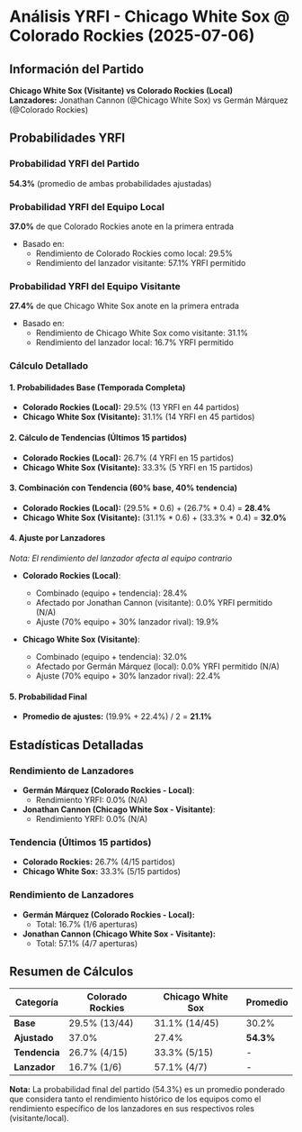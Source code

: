 # Análisis YRFI - Chicago White Sox @ Colorado Rockies (2025-07-06)

## Información del Partido
**Chicago White Sox (Visitante) vs Colorado Rockies (Local)**  
**Lanzadores:** Jonathan Cannon (@Chicago White Sox) vs Germán Márquez (@Colorado Rockies)

## Probabilidades YRFI

### Probabilidad YRFI del Partido
**54.3%** (promedio de ambas probabilidades ajustadas)

### Probabilidad YRFI del Equipo Local
**37.0%** de que Colorado Rockies anote en la primera entrada
- Basado en:
  - Rendimiento de Colorado Rockies como local: 29.5%
  - Rendimiento del lanzador visitante: 57.1% YRFI permitido

### Probabilidad YRFI del Equipo Visitante
**27.4%** de que Chicago White Sox anote en la primera entrada
- Basado en:
  - Rendimiento de Chicago White Sox como visitante: 31.1%
  - Rendimiento del lanzador local: 16.7% YRFI permitido

### Cálculo Detallado

#### 1. Probabilidades Base (Temporada Completa)
- **Colorado Rockies (Local):** 29.5% (13 YRFI en 44 partidos)
- **Chicago White Sox (Visitante):** 31.1% (14 YRFI en 45 partidos)

#### 2. Cálculo de Tendencias (Últimos 15 partidos)
- **Colorado Rockies (Local):** 26.7% (4 YRFI en 15 partidos)
- **Chicago White Sox (Visitante):** 33.3% (5 YRFI en 15 partidos)

#### 3. Combinación con Tendencia (60% base, 40% tendencia)
- **Colorado Rockies (Local):** (29.5% * 0.6) + (26.7% * 0.4) = **28.4%**
- **Chicago White Sox (Visitante):** (31.1% * 0.6) + (33.3% * 0.4) = **32.0%**

#### 4. Ajuste por Lanzadores
*Nota: El rendimiento del lanzador afecta al equipo contrario*

- **Colorado Rockies (Local)**:
  - Combinado (equipo + tendencia): 28.4%
  - Afectado por Jonathan Cannon (visitante): 0.0% YRFI permitido (N/A)
  - Ajuste (70% equipo + 30% lanzador rival): 19.9%

- **Chicago White Sox (Visitante)**:
  - Combinado (equipo + tendencia): 32.0%
  - Afectado por Germán Márquez (local): 0.0% YRFI permitido (N/A)
  - Ajuste (70% equipo + 30% lanzador rival): 22.4%

#### 5. Probabilidad Final
- **Promedio de ajustes:** (19.9% + 22.4%) / 2 = **21.1%**

## Estadísticas Detalladas


### Rendimiento de Lanzadores
- **Germán Márquez (Colorado Rockies - Local)**:
  - Rendimiento YRFI: 0.0% (N/A)
- **Jonathan Cannon (Chicago White Sox - Visitante)**:
  - Rendimiento YRFI: 0.0% (N/A)
### Tendencia (Últimos 15 partidos)
- **Colorado Rockies:** 26.7% (4/15 partidos)
- **Chicago White Sox:** 33.3% (5/15 partidos)

### Rendimiento de Lanzadores
- **Germán Márquez (Colorado Rockies - Local):**
  - Total: 16.7% (1/6 aperturas)
- **Jonathan Cannon (Chicago White Sox - Visitante):**
  - Total: 57.1% (4/7 aperturas)

## Resumen de Cálculos
| Categoría | Colorado Rockies     | Chicago White Sox    | Promedio |
|-----------|----------------------|----------------------|----------|
| **Base** | 29.5% (13/44) | 31.1% (14/45) | 30.2% |
| **Ajustado** | 37.0% | 27.4% | **54.3%** |
| **Tendencia** | 26.7% (4/15) | 33.3% (5/15) | - |
| **Lanzador** | 16.7% (1/6) | 57.1% (4/7) | - |

**Nota:** La probabilidad final del partido (54.3%) es un promedio ponderado que considera tanto el rendimiento histórico de los equipos como el rendimiento específico de los lanzadores en sus respectivos roles (visitante/local).